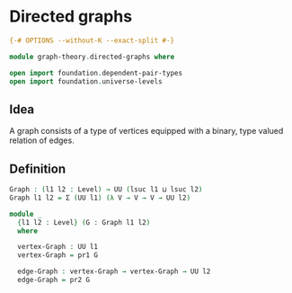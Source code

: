 # Directed graphs

```agda
{-# OPTIONS --without-K --exact-split #-}

module graph-theory.directed-graphs where

open import foundation.dependent-pair-types
open import foundation.universe-levels
```

## Idea

A graph consists of a type of vertices equipped with a binary, type valued relation of edges.

## Definition

```agda
Graph : (l1 l2 : Level) → UU (lsuc l1 ⊔ lsuc l2)
Graph l1 l2 = Σ (UU l1) (λ V → V → V → UU l2)

module _
  {l1 l2 : Level} (G : Graph l1 l2)
  where

  vertex-Graph : UU l1
  vertex-Graph = pr1 G

  edge-Graph : vertex-Graph → vertex-Graph → UU l2
  edge-Graph = pr2 G
```
